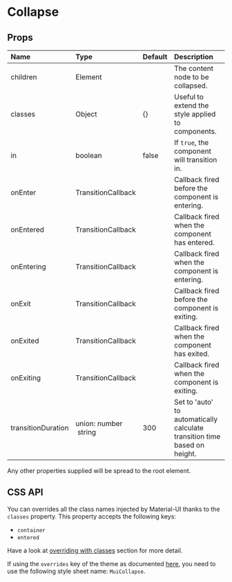 <!--- This documentation is automatically generated, do not try to edit it. -->

# Collapse



## Props
| Name | Type | Default | Description |
|:-----|:-----|:--------|:------------|
| children | Element |  | The content node to be collapsed. |
| classes | Object | {} | Useful to extend the style applied to components. |
| in | boolean | false | If `true`, the component will transition in. |
| onEnter | TransitionCallback |  | Callback fired before the component is entering. |
| onEntered | TransitionCallback |  | Callback fired when the component has entered. |
| onEntering | TransitionCallback |  | Callback fired when the component is entering. |
| onExit | TransitionCallback |  | Callback fired before the component is exiting. |
| onExited | TransitionCallback |  | Callback fired when the component has exited. |
| onExiting | TransitionCallback |  | Callback fired when the component is exiting. |
| transitionDuration | union:&nbsp;number<br>&nbsp;string<br> | 300 | Set to 'auto' to automatically calculate transition time based on height. |

Any other properties supplied will be spread to the root element.

## CSS API

You can overrides all the class names injected by Material-UI thanks to the `classes` property.
This property accepts the following keys:
- `container`
- `entered`

Have a look at [overriding with classes](/customization/overrides#overriding-with-classes)
section for more detail.

If using the `overrides` key of the theme as documented
[here](/customization/themes#customizing-all-instances-of-a-component-type),
you need to use the following style sheet name: `MuiCollapse`.
